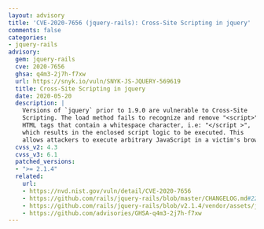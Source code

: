 ```yaml
---
layout: advisory
title: 'CVE-2020-7656 (jquery-rails): Cross-Site Scripting in jquery'
comments: false
categories:
- jquery-rails
advisory:
  gem: jquery-rails
  cve: 2020-7656
  ghsa: q4m3-2j7h-f7xw
  url: https://snyk.io/vuln/SNYK-JS-JQUERY-569619
  title: Cross-Site Scripting in jquery
  date: 2020-05-20
  description: |
    Versions of `jquery` prior to 1.9.0 are vulnerable to Cross-Site
    Scripting. The load method fails to recognize and remove "<script>"
    HTML tags that contain a whitespace character, i.e: "</script >",
    which results in the enclosed script logic to be executed. This
    allows attackers to execute arbitrary JavaScript in a victim's browser.
  cvss_v2: 4.3
  cvss_v3: 6.1
  patched_versions:
  - ">= 2.1.4"
  related:
    url:
    - https://nvd.nist.gov/vuln/detail/CVE-2020-7656
    - https://github.com/rails/jquery-rails/blob/master/CHANGELOG.md#220-19-january-2013
    - https://github.com/rails/jquery-rails/blob/v2.1.4/vendor/assets/javascripts/jquery.js#L7481
    - https://github.com/advisories/GHSA-q4m3-2j7h-f7xw
---
```

